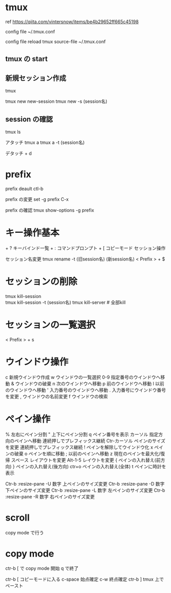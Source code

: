
# tmux


ref
https://qiita.com/vintersnow/items/be4b29652ff665c45198


config file
~/.tmux.conf


config file reload
tmux source-file ~/.tmux.conf


## tmux の start


## 新規セッション作成
tmux

tmux new new-session
tmux new -s (session名)


## session の確認
tmux ls


アタッチ 
tmux a 
tmux a -t (session名)


デタッチ
<Prefix> + d


# prefix

prefix deault
ctl-b

prefix の変更
set -g prefix C-x

prefix の確認
tmux show-options -g prefix


# キー操作基本

<Prefix> + ?   キーバインド一覧
<Prefix> + :   コマンドプロンプト
<Prefix> + [   コピーモード
セッション操作


セッション名変更
tmux rename -t (旧session名) (新session名)
< Prefix > + $

# セッションの削除

tmux kill-session     
tmux kill-session -t (session名)
tmux kill-server      # 全部kill


# セッションの一覧選択
< Prefix > + s


# ウインドウ操作

c    新規ウインドウ作成
w    ウインドウの一覧選択
0-9  指定番号のウインドウへ移動
&    ウインドウの破棄
n    次のウインドウへ移動
p    前のウインドウへ移動
l    以前のウインドウへ移動
'    入力番号のウインドウへ移動
.    入力番号にウインドウ番号を変更
,    ウインドウの名前変更
f    ウインドウの検索


# ペイン操作

%             左右にペイン分割
"             上下にペイン分割
q             ペイン番号を表示
カーソル      指定方向のペインへ移動  連続押しでプレフィックス継続
Ctr-カーソル  ペインのサイズを変更    連続押しでプレフィックス継続
!             ペインを解除してウインドウ化
x             ペインの破棄
o             ペインを順に移動
;             以前のペインへ移動
z             現在のペインを最大化/復帰
スペース      レイアウトを変更
Alt-1-5       レイウトを変更
{             ペインの入れ替え(前方向)
}             ペインの入れ替え(後方向)
ctr+o         ペインの入れ替え(全体)
t             ペインに時計を表示

Ctr-b :resize-pane -U 数字  上ペインのサイズ変更
Ctr-b :resize-pane -D 数字  下ペインのサイズ変更
Ctr-b :resize-pane -L 数字  左ペインのサイズ変更
Ctr-b :resize-pane -R 数字  右ペインのサイズ変更


# scroll

copy mode で行う


# copy mode

ctr-b [  で copy mode 開始
q で終了


ctr-b [ コピーモードに入る
c-space 始点確定
c-w     終点確定
ctr-b ] tmux 上でペースト



